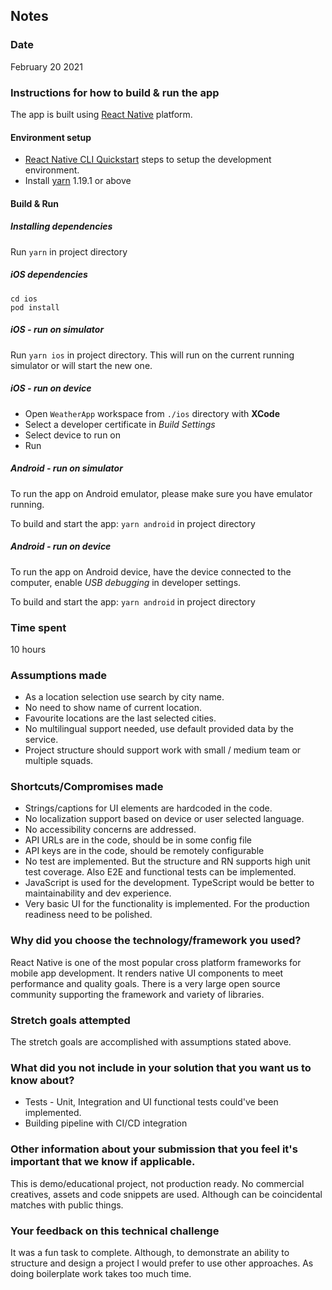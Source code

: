 ## Notes

### Date
February 20 2021
### Instructions for how to build & run the app
The app is built using [React Native](https://reactnative.dev/) platform.

#### Environment setup
* [React Native CLI Quickstart](https://reactnative.dev/docs/environment-setup) steps to setup the development environment.
* Install [yarn](https://classic.yarnpkg.com/en/docs/install) 1.19.1 or above

#### Build & Run

##### Installing dependencies
Run `yarn` in project directory

##### iOS dependencies
```
cd ios
pod install
```

##### iOS - run on simulator
Run `yarn ios` in project directory. This will run on the current running simulator or will start the new one.

##### iOS - run on device
- Open `WeatherApp` workspace from `./ios` directory with **XCode**
- Select a developer certificate in *Build Settings*
- Select device to run on
- Run

##### Android - run on simulator
To run the app on Android emulator, please make sure you have emulator running.

To build and start the app:
`yarn android` in project directory

##### Android - run on device
To run the app on Android device, have the device connected to the computer, enable *USB debugging* in developer settings.

To build and start the app:
`yarn android` in project directory


### Time spent
10 hours
### Assumptions made
- As a location selection use search by city name.
- No need to show name of current location.
- Favourite locations are the last selected cities.
- No multilingual support needed, use default provided data by the service.
- Project structure should support work with small / medium team or multiple squads.
### Shortcuts/Compromises made
- Strings/captions for UI elements are hardcoded in the code. 
- No localization support based on device or user selected language.
- No accessibility concerns are addressed.
- API URLs are in the code, should be in some config file
- API keys are in the code, should be remotely configurable 
- No test are implemented. But the structure and RN supports high unit test coverage. Also E2E and functional tests can be implemented.
- JavaScript is used for the development. TypeScript would be better to maintainability and dev experience.
- Very basic UI for the functionality is implemented. For the production readiness need to be polished.
### Why did you choose the technology/framework you used?
React Native is one of the most popular cross platform frameworks for mobile app development. It renders native UI components to meet performance and quality goals. There is a very large open source community supporting the framework and variety of libraries.
### Stretch goals attempted
The stretch goals are accomplished with assumptions stated above.
### What did you not include in your solution that you want us to know about?
- Tests - Unit, Integration and UI functional tests could've been implemented.
- Building pipeline with CI/CD integration

### Other information about your submission that you feel it's important that we know if applicable.
This is demo/educational project, not production ready. No commercial creatives, assets and code snippets are used. Although can be coincidental matches with public things.
### Your feedback on this technical challenge
It was a fun task to complete. Although, to demonstrate an ability to structure and design a project I would prefer to use other approaches. As doing boilerplate work takes too much time.
